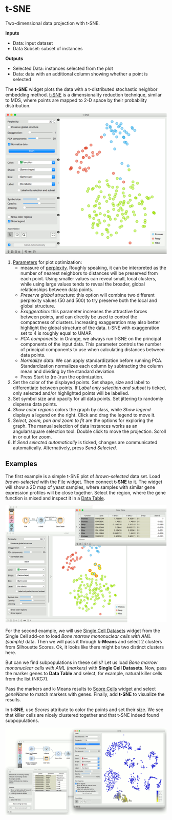 t-SNE
=====

Two-dimensional data projection with t-SNE.

**Inputs**

- Data: input dataset
- Data Subset: subset of instances

**Outputs**

- Selected Data: instances selected from the plot
- Data: data with an additional column showing whether a point is selected

The **t-SNE** widget plots the data with a t-distributed stochastic neighbor embedding method. [t-SNE](https://en.wikipedia.org/wiki/T-distributed_stochastic_neighbor_embedding) is a dimensionality reduction technique, similar to MDS, where points are mapped to 2-D space by their probability distribution.

![](images/tSNE-stamped.png)

1. [Parameters](https://opentsne.readthedocs.io/en/latest/parameters.html) for plot optimization:
   - measure of [perplexity](http://scikit-learn.org/stable/modules/generated/sklearn.manifold.TSNE.html). Roughly speaking, it can be interpreted as the number of nearest neighbors to distances will be preserved from each point. Using smaller values can reveal small, local clusters, while using large values tends to reveal the broader, global relationships between data points.
   - *Preserve global structure*: this option will combine two different perplexity values (50 and 500) to try preserve both the local and global structure.
   - *Exaggeration*: this parameter increases the attractive forces between points, and can directly be used to control the compactness of clusters. Increasing exaggeration may also better highlight the global structure of the data. t-SNE with exaggeration set to 4 is roughly equal to UMAP.
   - *PCA components*: in Orange, we always run t-SNE on the principal components of the input data. This parameter controls the number of principal components to use when calculating distances between data points.
   - *Normalize data*: We can apply standardization before running PCA. Standardization normalizes each column by subtracting the column mean and dividing by the standard deviation.
   - Press Start to (re-)run the optimization.
2. Set the color of the displayed points. Set shape, size and label to differentiate between points. If *Label only selection and subset* is ticked, only selected and/or highlighted points will be labelled.
3. Set symbol size and opacity for all data points. Set jittering to randomly disperse data points.
4. *Show color regions* colors the graph by class, while *Show legend* displays a legend on the right. Click and drag the legend to move it.
5. *Select, zoom, pan and zoom to fit* are the options for exploring the graph. The manual selection of data instances works as an angular/square selection tool. Double click to move the projection. Scroll in or out for zoom.
6. If *Send selected automatically* is ticked, changes are communicated automatically. Alternatively, press *Send Selected*.

Examples
--------

The first example is a simple t-SNE plot of *brown-selected* data set. Load *brown-selected* with the [File](../data/file.md) widget. Then connect **t-SNE** to it. The widget will show a 2D map of yeast samples, where samples with similar gene expression profiles will be close together. Select the region, where the gene function is mixed and inspect it in a [Data Table](../data/datatable.md).

![](images/tSNE-Example1.png)

For the second example, we will use [Single Cell Datasets](https://orangedatamining.com/widget-catalog/single-cell/single_cell_datasets/) widget from the Single Cell add-on to load *Bone marrow mononuclear cells with AML (sample)* data. Then we will pass it through **k-Means** and select 2 clusters from Silhouette Scores. Ok, it looks like there might be two distinct clusters here.

But can we find subpopulations in these cells? Let us load *Bone marrow mononuclear cells with AML (markers)* with **Single Cell Datasets**. Now, pass the marker genes to **Data Table** and select, for example, natural killer cells from the list (NKG7).

Pass the markers and k-Means results to [Score Cells](https://orangedatamining.com/widget-catalog/single-cell/score_cells/) widget and select *geneName* to match markers with genes. Finally, add **t-SNE** to visualize the results.

In **t-SNE**, use *Scores* attribute to color the points and set their size. We see that killer cells are nicely clustered together and that t-SNE indeed found subpopulations.

![](images/tSNE-Example2.png)
